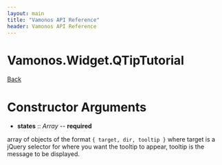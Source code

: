 ```yaml
---
layout: main
title: "Vamonos API Reference"
header: Vamonos API Reference
---
```



Vamonos.Widget.QTipTutorial
===========================

[Back](index.html)


Constructor Arguments
=====================

 * **states** :: *Array* -- **required**

array of objects of the format `{ target, dir, tooltip }` where target is a jQuery selector for where you want the tooltip to appear, tooltip is the message to be displayed.




